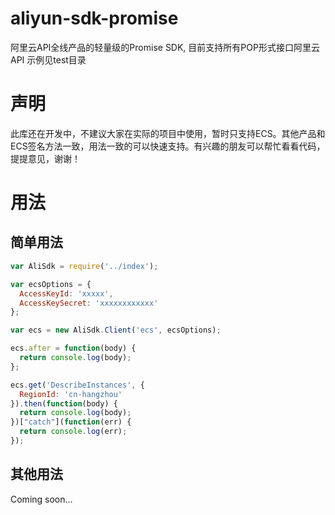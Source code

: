 # aliyun-sdk-promise

阿里云API全线产品的轻量级的Promise SDK, 目前支持所有POP形式接口阿里云API
示例见test目录

# 声明
此库还在开发中，不建议大家在实际的项目中使用，暂时只支持ECS。其他产品和ECS签名方法一致，用法一致的可以快速支持。有兴趣的朋友可以帮忙看看代码，提提意见，谢谢！

# 用法
## 简单用法
```javascript
var AliSdk = require('../index');

var ecsOptions = {
  AccessKeyId: 'xxxxx',
  AccessKeySecret: 'xxxxxxxxxxxx'
};

var ecs = new AliSdk.Client('ecs', ecsOptions);

ecs.after = function(body) {
  return console.log(body);
};

ecs.get('DescribeInstances', {
  RegionId: 'cn-hangzhou'
}).then(function(body) {
  return console.log(body);
})["catch"](function(err) {
  return console.log(err);
});


```
## 其他用法
Coming soon...
